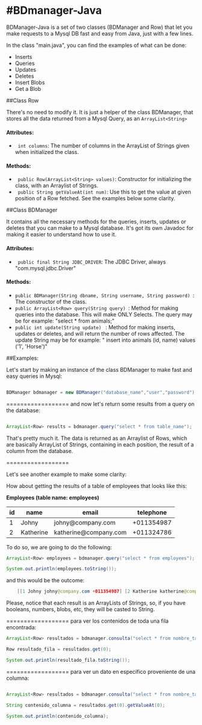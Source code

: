 #BDmanager-Java 
==============

BDManager-Java is a set of two classes (BDManager and Row) that let you make requests to a Mysql DB fast and easy from Java, just with a few lines.

In the class "main.java", you can find the examples of what can be done:

- Inserts
- Queries
- Updates
- Deletes
- Insert Blobs
- Get a Blob

##Class Row

There's no need to modify it. It is just a helper of the class BDManager, that stores all the data returned from a Mysql Query, as an ``` ArrayList<String> ```

<h4>Attributes:</h4>

- ``` int columns```: The number of columns in the ArrayList of Strings given when initialized the class.

<h4>Methods:</h4>

- ``` public Row(ArrayList<String> values)```: Constructor for initializing the class, with an Arraylist of Strings.
- ``` public String getValueAt(int num)```:  Use this to get the value at given position of a Row fetched. See the examples below some clarity.


##Class BDManager

It contains all the necessary methods for the queries, inserts, updates or deletes that you can make to a Mysql database. It's got its own Javadoc for making it easier to understand how to use it.


<h4>Attributes:</h4>

- ``` public final String JDBC_DRIVER```: The JDBC Driver, always "com.mysql.jdbc.Driver"


<h4>Methods:</h4>

- ```public BDManager(String dbname, String username, String password) ```: The constructor of the class.
- ```public ArrayList<Row> query(String query) ```: Method for making queries into the database. This will make ONLY Selects. The query may be for example: "select * from animals;"
- ```public int update(String update) ``` : Method for making inserts, updates or deletes, and will return the number of rows affected. The update String may be for example: " insert into animals (id, name) values ('1', 'Horse')" 


##Examples:

Let's start by making an instance of the class BDManager to make fast and easy queries in Mysql:

```java

BDManager bdmanager = new BDManager("database_name","user","password");

```

==================
and now let's return some results from a query on the database:

```java

ArrayList<Row> results = bdmanager.query("select * from table_name");

```

That's pretty much it. The data is returned as an Arraylist of Rows, which are basically ArrayList of Strings, containing in each position, the result of a column from the database.

==================

Let's see another example to make some clarity:

How about getting the results of a table of employees that looks like this:

<b>Employees (table name: employees)</b>
<table>
	<thead>
		<th>id</th>
		<th>name</th>
		<th>email</th>
		<th>telephone</th>
	</thead>
	<tbody>
		<tr>
			<td>1</td>
			<td>Johny</td>
			<td>johny@company.com</td>
			<td>+011354987</td>
		</tr>
		<tr>
			<td>2</td>
			<td>Katherine</td>
			<td>katherine@company.com</td>
			<td>+011324786</td>
		</tr>
	</tbody>
</table>

To do so, we are going to do the following:

```java
ArrayList<Row> employees = bdmanager.query("select * from employees");

System.out.println(employees.toString());
```

and this would be the outcome:

```java
	[[1 Johny johny@company.com +011354987] [2 Katherine katherine@company.com +011324786]]	
```

Please, notice that each result is an ArrayLists of Strings, so, if you have booleans, numbers, blobs, etc, they will be casted to String.

==================
para ver los contenidos de toda una fila encontrada:

```java
ArrayList<Row> resultados = bdmanager.consulta("select * from nombre_tabla");

Row resultado_fila = resultados.get(0);

System.out.println(resultado_fila.toString());
```

==================
para ver un dato en específico proveniente de una columna:

```java

ArrayList<Row> resultados = bdmanager.consulta("select * from nombre_tabla");

String contenido_columna = resultados.get(0).getValueAt(0);

System.out.println(contenido_columna);

```
